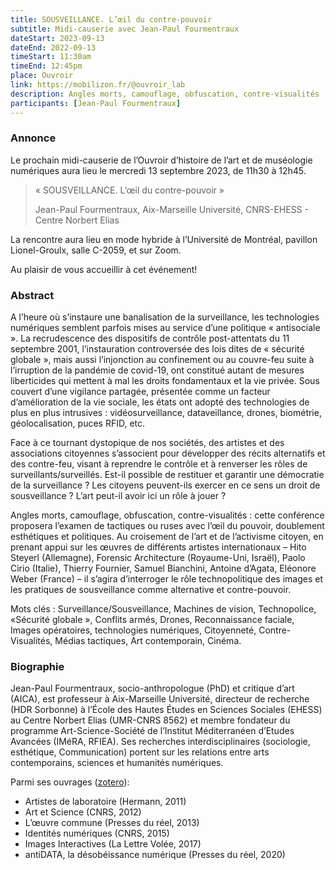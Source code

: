 ```yaml
---
title: SOUSVEILLANCE. L’œil du contre-pouvoir
subtitle: Midi-causerie avec Jean-Paul Fourmentraux
dateStart: 2023-09-13 
dateEnd: 2022-09-13 
timeStart: 11:30am
timeEnd: 12:45pm
place: Ouvroir
link: https://mobilizon.fr/@ouvroir_lab
description: Angles morts, camouflage, obfuscation, contre-visualités : cette conférence proposera l’examen de tactiques ou ruses avec l’œil du pouvoir, doublement esthétiques et politiques.
participants: [Jean-Paul Fourmentraux]
---
```


### Annonce

Le prochain midi-causerie de l’Ouvroir d’histoire de l’art et de muséologie numériques aura lieu le mercredi 13 septembre 2023, de 11h30 à 12h45. <!-- horaire à valider-->

> « SOUSVEILLANCE. L’œil du contre-pouvoir »
>
> Jean-Paul Fourmentraux, Aix-Marseille Université, CNRS-EHESS - Centre Norbert Elias

La rencontre aura lieu en mode hybride à l’Université de Montréal, pavillon Lionel-Groulx, salle C-2059, et sur Zoom.

Au plaisir de vous accueillir à cet événement!

### Abstract

A l’heure où s’instaure une banalisation de la surveillance, les technologies numériques semblent parfois mises au service d’une politique « antisociale ». La recrudescence des dispositifs de contrôle post-attentats du 11 septembre 2001, l’instauration controversée des lois dites de « sécurité globale », mais aussi l’injonction au confinement ou au couvre-feu suite à l’irruption de la pandémie de covid-19, ont constitué autant de mesures liberticides qui mettent à mal les droits fondamentaux et la vie privée. Sous couvert d’une vigilance partagée, présentée comme un facteur d’amélioration de la vie sociale, les états ont adopté des technologies de plus en plus intrusives : vidéosurveillance, dataveillance, drones, biométrie, géolocalisation, puces RFID, etc. 

Face à ce tournant dystopique de nos sociétés, des artistes et des associations citoyennes s’associent pour développer des récits alternatifs et des contre-feu, visant à reprendre le contrôle et à renverser les rôles de surveillants/surveillés. Est-il possible de restituer et garantir une démocratie de la surveillance ? Les citoyens peuvent-ils exercer en ce sens un droit de sousveillance ? L’art peut-il avoir ici un rôle à jouer ?

Angles morts, camouflage, obfuscation, contre-visualités : cette conférence proposera l’examen de tactiques ou ruses avec l’œil du pouvoir, doublement esthétiques et politiques. Au croisement de l’art et de l’activisme citoyen, en prenant appui sur les œuvres de différents artistes internationaux – Hito Steyerl (Allemagne), Forensic Architecture (Royaume-Uni, Israël), Paolo Cirio (Italie), Thierry Fournier, Samuel Bianchini, Antoine d’Agata, Eléonore Weber (France) – il s’agira d’interroger le rôle technopolitique des images et les pratiques de sousveillance comme alternative et contre-pouvoir.

Mots clés : Surveillance/Sousveillance, Machines de vision, Technopolice, «Sécurité globale », Conflits armés, Drones, Reconnaissance faciale, Images opératoires, technologies numériques, Citoyenneté, Contre-Visualités, Médias tactiques, Art contemporain, Cinéma. 

### Biographie

Jean-Paul Fourmentraux, socio-anthropologue (PhD) et critique d’art (AICA), est professeur à Aix-Marseille Université, directeur de recherche (HDR Sorbonne) à l’École des Hautes Études en Sciences Sociales (EHESS) au Centre Norbert Elias (UMR-CNRS 8562) et membre fondateur du programme Art-Science-Société de l’Institut Méditerranéen d’Etudes Avancées (IMéRA, RFIEA). Ses recherches interdisciplinaires (sociologie, esthétique, Communication) portent sur les relations entre arts contemporains, sciences et humanités numériques.

Parmi ses ouvrages ([zotero](https://www.zotero.org/groups/5040183/ouvroir-lectures/collections/SNGVQZIQ)): 

- Artistes de laboratoire (Hermann, 2011)
- Art et Science (CNRS, 2012)
- L’œuvre commune (Presses du réel, 2013)
- Identités numériques (CNRS, 2015)
- Images Interactives (La Lettre Volée, 2017)
- antiDATA, la désobéissance numérique (Presses du réel, 2020)
